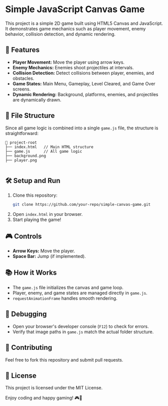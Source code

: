 # Simple JavaScript Canvas Game

This project is a simple 2D game built using HTML5 Canvas and JavaScript. It demonstrates game mechanics such as player movement, enemy behavior, collision detection, and dynamic rendering.

## 🚀 Features
- **Player Movement:** Move the player using arrow keys.
- **Enemy Mechanics:** Enemies shoot projectiles at intervals.
- **Collision Detection:** Detect collisions between player, enemies, and obstacles.
- **Game States:** Main Menu, Gameplay, Level Cleared, and Game Over screens.
- **Dynamic Rendering:** Background, platforms, enemies, and projectiles are dynamically drawn.

## 📁 File Structure
Since all game logic is combined into a single `game.js` file, the structure is straightforward:
```
📂 project-root
├── index.html   // Main HTML structure
├── game.js      // All game logic
├── background.png
├── player.png
   
```

## 🛠️ Setup and Run
1. Clone this repository:
   ```bash
   git clone https://github.com/your-repo/simple-canvas-game.git
   ```
2. Open `index.html` in your browser.
3. Start playing the game!

## 🎮 Controls
- **Arrow Keys:** Move the player.
- **Space Bar:** Jump (if implemented).


## 📚 How it Works
- The `game.js` file initializes the canvas and game loop.
- Player, enemy, and game states are managed directly in `game.js`.
- `requestAnimationFrame` handles smooth rendering.

## 🐞 Debugging
- Open your browser's developer console (`F12`) to check for errors.
- Verify that image paths in `game.js` match the actual folder structure.

## 🤝 Contributing
Feel free to fork this repository and submit pull requests.

## 📄 License
This project is licensed under the MIT License.

Enjoy coding and happy gaming! 🎮🚀

